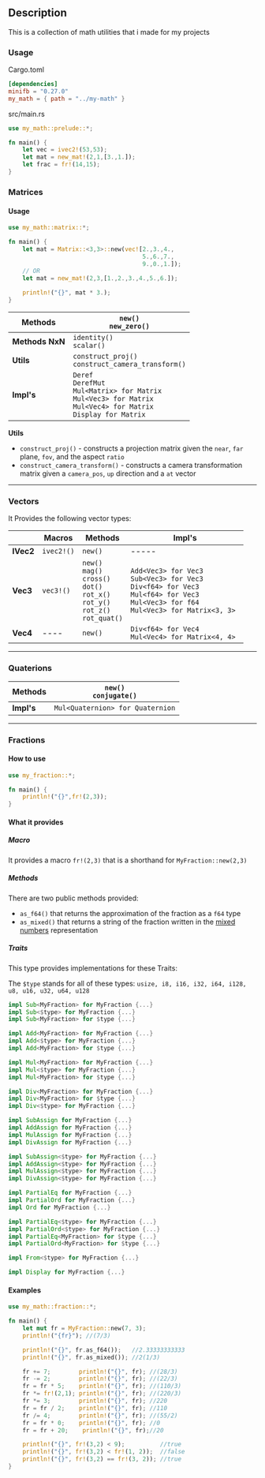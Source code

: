 ## Description 
This is a collection of math utilities that i made for my projects

### Usage
Cargo.toml
```Toml
[dependencies]
minifb = "0.27.0"
my_math = { path = "../my-math" }
```
src/main.rs
```Rust
use my_math::prelude::*;

fn main() {
	let vec = ivec2!(53,53);
	let mat = new_mat!(2,1,[3.,1.]);
	let frac = fr!(14,15);
}
```

### Matrices
#### Usage
```Rust
use my_math::matrix::*;

fn main() {
	let mat = Matrix::<3,3>::new(vec![2.,3.,4.,
									  5.,6.,7.,
									  9.,0.,1.]);
	// OR
	let mat = new_mat!(2,3,[1.,2.,3.,4.,5.,6.]);

	println!("{}", mat * 3.);
}
```


| **Methods**     | ``new()``<br>``new_zero()``                                                                                                    |
| --------------- | ------------------------------------------------------------------------------------------------------------------------------ |
| **Methods NxN** | ``identity()``<br>``scalar()``                                                                                                 |
| **Utils**       | `construct_proj()`<br>`construct_camera_transform()`                                                                           |
| **Impl's**      | `Deref`<br>`DerefMut`<br>`Mul<Matrix> for Matrix`<br>`Mul<Vec3> for Matrix`<br>`Mul<Vec4> for Matrix`<br> `Display for Matrix` |

**Utils**
- `construct_proj()` - constructs a projection matrix given the `near`, `far` plane, `fov`, and the aspect `ratio`
- `construct_camera_transform()` - constructs a camera transformation matrix given a `camera_pos`, `up` direction and a `at` vector

-----
### Vectors
It Provides the following vector types:

|           | Macros     | Methods                                                                                                           | Impl's                                                                                                                                                         |
| --------- | ---------- | ----------------------------------------------------------------------------------------------------------------- | -------------------------------------------------------------------------------------------------------------------------------------------------------------- |
| **IVec2** | `ivec2!()` | `new()`                                                                                                           | -----                                                                                                                                                          |
| **Vec3**  | `vec3!()`  | ``new()``<br>``mag()``<br>``cross()``<br>``dot()``<br>``rot_x()``<br>``rot_y()``<br>``rot_z()``<br>``rot_quat()`` | ``Add<Vec3> for Vec3``<br>``Sub<Vec3> for Vec3``<br>``Div<f64> for Vec3``<br>``Mul<f64> for Vec3``<br>``Mul<Vec3> for f64 ``<br>``Mul<Vec3> for Matrix<3, 3>`` |
| **Vec4**  | ----       | `new()`                                                                                                           | ``Div<f64> for Vec4``<br>``Mul<Vec4> for Matrix<4, 4> ``                                                                                                       |

------

### Quaterions

| **Methods**     | `new()` <br> `conjugate()`       |
| --------------- | -------------------------------- |
| **Impl's**      | `Mul<Quaternion> for Quaternion` |

-----
### Fractions
#### How to use
```rust
use my_fraction::*;

fn main() {
    println!("{}",fr!(2,3));
}
```
#### What it provides
##### Macro
It provides a macro `fr!(2,3)` that is a shorthand for `MyFraction::new(2,3)` 
##### Methods
There are two public methods provided:
- `as_f64()` that returns the approximation of the fraction as a `f64` type
- `as_mixed()` that returns a string of the fraction written in the [mixed numbers](https://en.wikipedia.org/wiki/Fraction#Mixed_numbers) representation 
##### Traits
This type provides implementations for these Traits:

The `$type` stands for all of these types: `usize, i8, i16, i32, i64, i128, u8, u16, u32, u64, u128`
```Rust 
impl Sub<MyFraction> for MyFraction {...}
impl Sub<$type> for MyFraction {...}
impl Sub<MyFraction> for $type {...}

impl Add<MyFraction> for MyFraction {...}
impl Add<$type> for MyFraction {...}
impl Add<MyFraction> for $type {...}

impl Mul<MyFraction> for MyFraction {...}
impl Mul<$type> for MyFraction {...}
impl Mul<MyFraction> for $type {...}

impl Div<MyFraction> for MyFraction {...}
impl Div<MyFraction> for $type {...}
impl Div<$type> for MyFraction {...}

impl SubAssign for MyFraction {...}
impl AddAssign for MyFraction {...}
impl MulAssign for MyFraction {...}
impl DivAssign for MyFraction {...}

impl SubAssign<$type> for MyFraction {...}
impl AddAssign<$type> for MyFraction {...}
impl MulAssign<$type> for MyFraction {...}
impl DivAssign<$type> for MyFraction {...}

impl PartialEq for MyFraction {...}
impl PartialOrd for MyFraction {...}
impl Ord for MyFraction {...}

impl PartialEq<$type> for MyFraction {...}
impl PartialOrd<$type> for MyFraction {...}
impl PartialEq<MyFraction> for $type {...}
impl PartialOrd<MyFraction> for $type {...}

impl From<$type> for MyFraction {...}

impl Display for MyFraction {...}
```
#### Examples
```rust
use my_math::fraction::*;

fn main() {
    let mut fr = MyFraction::new(7, 3);
    println!("{fr}"); //(7/3)

    println!("{}", fr.as_f64());   //2.33333333333
    println!("{}", fr.as_mixed()); //2(1/3)

    fr += 7;        println!("{}", fr); //(28/3)
    fr -= 2;        println!("{}", fr); //(22/3)
    fr = fr * 5;    println!("{}", fr); //(110/3)
    fr *= fr!(2,1); println!("{}", fr); //(220/3)
    fr *= 3;        println!("{}", fr); //220
    fr = fr / 2;    println!("{}", fr); //110
    fr /= 4;        println!("{}", fr); //(55/2)
    fr = fr * 0;    println!("{}", fr); //0
    fr = fr + 20;    println!("{}", fr);//20

    println!("{}", fr!(3,2) < 9);          //true
    println!("{}", fr!(3,2) < fr!(1, 2));  //false
    println!("{}", fr!(3,2) == fr!(3, 2)); //true
}
```
